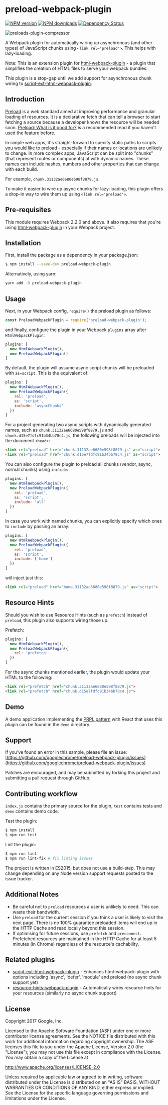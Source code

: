 preload-webpack-plugin
============
[![NPM version][npm-img]][npm-url]
[![NPM downloads][npm-downloads-img]][npm-url]
[![Dependency Status][daviddm-img]][daviddm-url]

![preloads-plugin-compressor](https://cloud.githubusercontent.com/assets/110953/22451103/7700b812-e720-11e6-89e8-a6d4e3533159.png)

A Webpack plugin for automatically wiring up asynchronous (and other types) of JavaScript
chunks using `<link rel='preload'>`. This helps with lazy-loading.

Note: This is an extension plugin for [html-webpack-plugin](https://github.com/ampedandwired/html-webpack-plugin) - a plugin that 
simplifies the creation of HTML files to serve your webpack bundles.

This plugin is a stop-gap until we add support for asynchronous chunk wiring to 
[script-ext-html-webpack-plugin](https://github.com/numical/script-ext-html-webpack-plugin/pull/9).

Introduction
------------

[Preload](https://w3c.github.io/preload/) is a web standard aimed at improving performance 
and granular loading of resources. It is a declarative fetch that can tell a browser to start fetching a
source because a developer knows the resource will be needed soon. [Preload: What is it good for?](https://www.smashingmagazine.com/2016/02/preload-what-is-it-good-for/)
is a recommended read if you haven't used the feature before.

In simple web apps, it's straight-forward to specify static paths to scripts you
would like to preload - especially if their names or locations are unlikely to change. In more complex apps, 
JavaScript can be split into "chunks" (that represent routes or components) at with dynamic 
names. These names can include hashes, numbers and other properties that can change with each build.

For example, `chunk.31132ae6680e598f8879.js`.

To make it easier to wire up async chunks for lazy-loading, this plugin offers a drop-in way to wire them up 
using `<link rel='preload'>`.

Pre-requisites
--------------
This module requires Webpack 2.2.0 and above. It also requires that you're using 
[html-webpack-plugin](https://github.com/ampedandwired/html-webpack-plugin) in your Webpack project. 

Installation
---------------

First, install the package as a dependency in your package.json:

```sh
$ npm install --save-dev preload-webpack-plugin
```

Alternatively, using yarn:

```sh
yarn add -D preload-webpack-plugin
```

Usage
-----------------

Next, in your Webpack config, `require()` the preload plugin as follows:

```js
const PreloadWebpackPlugin = require('preload-webpack-plugin');
```

and finally, configure the plugin in your Webpack `plugins` array after `HtmlWebpackPlugin`:

```js
plugins: [
  new HtmlWebpackPlugin(),
  new PreloadWebpackPlugin()
]  
```

By default, the plugin will assume async script chunks will be preloaded with `as=script`.
This is the equivalent of:

```js
plugins: [
  new HtmlWebpackPlugin(),
  new PreloadWebpackPlugin({
    rel: 'preload',
    as: 'script',
    include: 'asyncChunks'
  })
]
```

For a project generating two async scripts with dynamically generated names, such as 
`chunk.31132ae6680e598f8879.js` and `chunk.d15e7fdfc91b34bb78c4.js`, the following preloads
will be injected into the document `<head>`:

```html
<link rel="preload" href="chunk.31132ae6680e598f8879.js" as="script">
<link rel="preload" href="chunk.d15e7fdfc91b34bb78c4.js" as="script">
```

You can also configure the plugin to preload all chunks (vendor, async, normal chunks) using
`include`:

```js
plugins: [
  new HtmlWebpackPlugin(),
  new PreloadWebpackPlugin({
    rel: 'preload',
    as: 'script',
    include: 'all'
  })
]
```

In case you work with named chunks, you can explicitly specify which ones to `include` by passing an array:
```js
plugins: [
  new HtmlWebpackPlugin(),
  new PreloadWebpackPlugin({
    rel: 'preload',
    as: 'script',
    include: ['home']
  })
]
```

wiil inject just this:

```html
<link rel="preload" href="home.31132ae6680e598f8879.js" as="script">
```

Resource Hints
---------------------

Should you wish to use Resource Hints (such as `prefetch`) instead of `preload`, this plugin also supports wiring those up.

Prefetch:

```js
plugins: [
  new HtmlWebpackPlugin(),
  new PreloadWebpackPlugin({
    rel: 'prefetch'
  })
]
```

For the async chunks mentioned earlier, the plugin would update your HTML to the following:

```html
<link rel="prefetch" href="chunk.31132ae6680e598f8879.js">
<link rel="prefetch" href="chunk.d15e7fdfc91b34bb78c4.js">
```

Demo
----------------------

A demo application implementing the [PRPL pattern](https://developers.google.com/web/fundamentals/performance/prpl-pattern/) with React that uses this plugin can be found in the `demo`
directory.

Support
-------

If you've found an error in this sample, please file an issue:
[https://github.com/googlechrome/preload-webpack-plugin/issues](https://github.com/googlechrome/preload-webpack-plugin/issues)

Patches are encouraged, and may be submitted by forking this project and
submitting a pull request through GitHub.

Contributing workflow
---------------------

`index.js` contains the primary source for the plugin, `test` contains tests and `demo` contains demo code. 

Test the plugin:

```sh
$ npm install
$ npm run test
```

Lint the plugin:

```sh
$ npm run lint
$ npm run lint-fix # fix linting issues
```

The project is written in ES2015, but does not use a build-step. This may change depending on
any Node version support requests posted to the issue tracker. 

Additional Notes
---------------------------

* Be careful not to `preload` resources a user is unlikely to need. This can waste their bandwidth. 
* Use `preload` for the current session if you think a user is likely to visit the next page. There is no
100% guarantee preloaded items will end up in the HTTP Cache and read locally beyond this session.
* If optimising for future sessions, use `prefetch` and `preconnect`. Prefetched resources are maintained
in the HTTP Cache for at least 5 minutes (in Chrome) regardless of the resource's cachability.

Related plugins
--------------------------

* [script-ext-html-webpack-plugin](https://github.com/numical/script-ext-html-webpack-plugin) - Enhances html-webpack-plugin with options including 'async', 'defer', 'module' and preload (no async chunk support yet)
* [resource-hints-webpack-plugin](https://github.com/jantimon/resource-hints-webpack-plugin) - Automatically wires resource hints for your resources (similarly no async chunk support)

License
-------

Copyright 2017 Google, Inc.

Licensed to the Apache Software Foundation (ASF) under one or more contributor
license agreements.  See the NOTICE file distributed with this work for
additional information regarding copyright ownership.  The ASF licenses this
file to you under the Apache License, Version 2.0 (the "License"); you may not
use this file except in compliance with the License.  You may obtain a copy of
the License at

  http://www.apache.org/licenses/LICENSE-2.0

Unless required by applicable law or agreed to in writing, software
distributed under the License is distributed on an "AS IS" BASIS, WITHOUT
WARRANTIES OR CONDITIONS OF ANY KIND, either express or implied.  See the
License for the specific language governing permissions and limitations under
the License.

[npm-url]: https://npmjs.org/package/preload-webpack-plugin
[npm-img]: https://badge.fury.io/js/preload-webpack-plugin.svg
[npm-downloads-img]: https://img.shields.io/npm/dm/preload-webpack-plugin.svg?style=flat-square
[daviddm-img]: https://david-dm.org/googlechrome/preload-webpack-plugin.svg
[daviddm-url]: https://david-dm.org/googlechrome/preload-webpack-plugin
